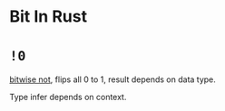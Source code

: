 # Bit In Rust
# `!0`
[bitwise not](https://doc.rust-lang.org/book/appendix-02-operators.html#operators), flips all 0 to 1, result depends on data type.

Type infer depends on context.
